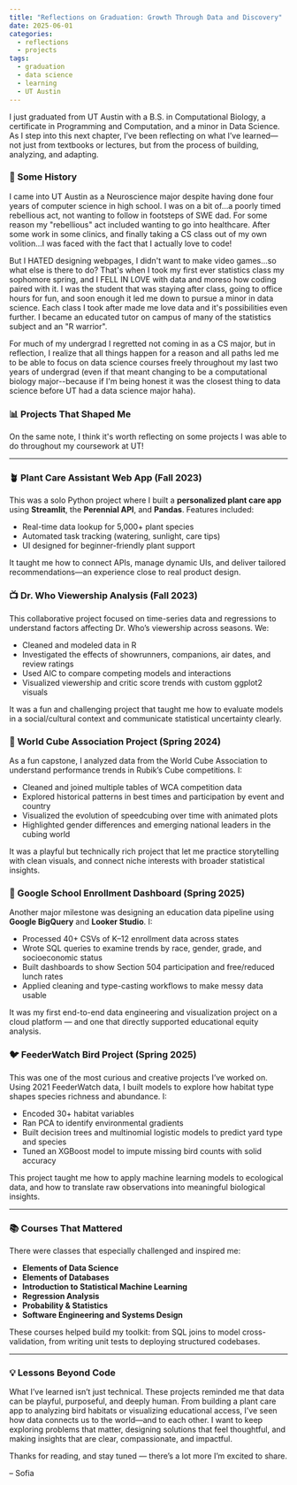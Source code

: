 ```yaml
---
title: "Reflections on Graduation: Growth Through Data and Discovery"
date: 2025-06-01
categories:
  - reflections
  - projects
tags:
  - graduation
  - data science
  - learning
  - UT Austin
---
```


I just graduated from UT Austin with a B.S. in Computational Biology, a certificate in Programming and Computation, and a minor in Data Science. As I step into this next chapter, I’ve been reflecting on what I’ve learned—not just from textbooks or lectures, but from the process of building, analyzing, and adapting.

###  📖 Some History
I came into UT Austin as a Neuroscience major despite having done four years of computer science in high school. I was on a bit of...a poorly timed rebellious act, not wanting to follow in footsteps of SWE dad. For some reason my "rebellious" act included wanting to go into healthcare. After some work in some clinics, and finally taking a CS class out of my own volition...I was faced with the fact that I actually love to code!

But I HATED designing webpages, I didn't want to make video games...so what else is there to do? That's when I took my first ever statistics class my sophomore spring, and I FELL IN LOVE with data and moreso how coding paired with it. I was the student that was staying after class, going to office hours for fun, and soon enough it led me down to pursue a minor in data science. Each class I took after made me love data and it's possibilities even further. I became an educated tutor on campus of many of the statistics subject and an "R warrior". 

For much of my undergrad I regretted not coming in as a CS major, but in reflection, I realize that all things happen for a reason and all paths led me to be able to focus on data science courses freely throughout my last two years of undergrad (even if that meant changing to be a computational biology major--because if I'm being honest it was the closest thing to data science before UT had a data science major haha). 

### 📊 Projects That Shaped Me

On the same note, I think it's worth reflecting on some projects I was able to do throughout my coursework at UT!

---
### 🪴 Plant Care Assistant Web App (Fall 2023)

This was a solo Python project where I built a **personalized plant care app** using **Streamlit**, the **Perennial API**, and **Pandas**. Features included:
- Real-time data lookup for 5,000+ plant species
- Automated task tracking (watering, sunlight, care tips)
- UI designed for beginner-friendly plant support

It taught me how to connect APIs, manage dynamic UIs, and deliver tailored recommendations—an experience close to real product design.


### 📺 Dr. Who Viewership Analysis (Fall 2023)

This collaborative project focused on time-series data and regressions to understand factors affecting Dr. Who’s viewership across seasons. We:
- Cleaned and modeled data in R
- Investigated the effects of showrunners, companions, air dates, and review ratings
- Used AIC to compare competing models and interactions
- Visualized viewership and critic score trends with custom ggplot2 visuals

It was a fun and challenging project that taught me how to evaluate models in a social/cultural context and communicate statistical uncertainty clearly.

### 🎲 World Cube Association Project (Spring 2024)

As a fun capstone, I analyzed data from the World Cube Association to understand performance trends in Rubik’s Cube competitions. I:
- Cleaned and joined multiple tables of WCA competition data
- Explored historical patterns in best times and participation by event and country
- Visualized the evolution of speedcubing over time with animated plots
- Highlighted gender differences and emerging national leaders in the cubing world

It was a playful but technically rich project that let me practice storytelling with clean visuals, and connect niche interests with broader statistical insights.

### 🏫 Google School Enrollment Dashboard (Spring 2025)

Another major milestone was designing an education data pipeline using **Google BigQuery** and **Looker Studio**. I:
- Processed 40+ CSVs of K–12 enrollment data across states
- Wrote SQL queries to examine trends by race, gender, grade, and socioeconomic status
- Built dashboards to show Section 504 participation and free/reduced lunch rates
- Applied cleaning and type-casting workflows to make messy data usable

It was my first end-to-end data engineering and visualization project on a cloud platform — and one that directly supported educational equity analysis.

### 🐦 FeederWatch Bird Project (Spring 2025)

This was one of the most curious and creative projects I’ve worked on. Using 2021 FeederWatch data, I built models to explore how habitat type shapes species richness and abundance. I:
- Encoded 30+ habitat variables
- Ran PCA to identify environmental gradients
- Built decision trees and multinomial logistic models to predict yard type and species
- Tuned an XGBoost model to impute missing bird counts with solid accuracy

This project taught me how to apply machine learning models to ecological data, and how to translate raw observations into meaningful biological insights.

---

### 📚 Courses That Mattered

There were classes that especially challenged and inspired me:

- **Elements of Data Science**
- **Elements of Databases**
- **Introduction to Statistical Machine Learning**
- **Regression Analysis**
- **Probability & Statistics**
- **Software Engineering and Systems Design**

These courses helped build my toolkit: from SQL joins to model cross-validation, from writing unit tests to deploying structured codebases.

---

### 💡 Lessons Beyond Code

What I’ve learned isn’t just technical. These projects reminded me that data can be playful, purposeful, and deeply human. From building a plant care app to analyzing bird habitats or visualizing educational access, I’ve seen how data connects us to the world—and to each other. I want to keep exploring problems that matter, designing solutions that feel thoughtful, and making insights that are clear, compassionate, and impactful.

Thanks for reading, and stay tuned — there’s a lot more I’m excited to share.

– Sofia
